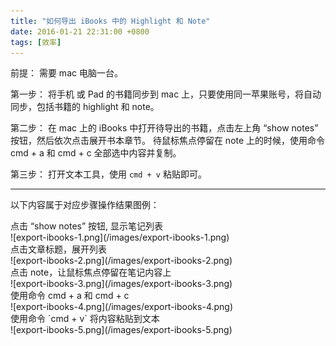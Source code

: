 ```yaml
---
title: "如何导出 iBooks 中的 Highlight 和 Note"
date: 2016-01-21 22:31:00 +0800
tags: [效率]
---
```


前提： 需要 mac 电脑一台。

第一步： 将手机 或 Pad 的书籍同步到 mac 上，只要使用同一苹果账号，将自动同步，包括书籍的 highlight 和 note。

第二步： 在 mac 上的 iBooks 中打开待导出的书籍，点击左上角 “show notes” 按钮，然后依次点击展开书本章节。 待鼠标焦点停留在 note 上的时候，使用命令 cmd + a 和 cmd + c 全部选中内容并复制。

第三步： 打开文本工具，使用 `cmd + v` 粘贴即可。

----

以下内容属于对应步骤操作结果图例：
<figcaption>点击 “show notes” 按钮, 显示笔记列表</figcaption>
![export-ibooks-1.png](/images/export-ibooks-1.png)

<figcaption>点击文章标题，展开列表</figcaption>
![export-ibooks-2.png](/images/export-ibooks-2.png)

<figcaption>点击 note，让鼠标焦点停留在笔记内容上</figcaption>
![export-ibooks-3.png](/images/export-ibooks-3.png)

<figcaption>使用命令 cmd + a 和 cmd + c</figcaption>
![export-ibooks-4.png](/images/export-ibooks-4.png)

<figcaption>使用命令 `cmd + v` 将内容粘贴到文本</figcaption>
![export-ibooks-5.png](/images/export-ibooks-5.png)
